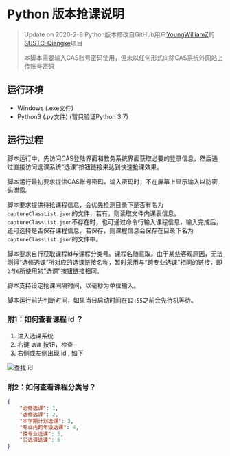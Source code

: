 # Python 版本抢课说明

> Update on 2020-2-8
> Python版本修改自GitHub用户[YoungWilliamZ](https://github.com/YoungWilliamZ)的[SUSTC-Qiangke](https://github.com/YoungWilliamZ/SUSTC-Qiangke)项目
> 
> 本脚本需要输入CAS账号密码使用，但未以任何形式向除CAS系统外网站上传账号密码 

## 运行环境

* Windows (.exe文件)
* Python3 (.py文件) (暂只验证Python 3.7)

## 运行过程

脚本运行中，先访问CAS登陆界面和教务系统界面获取必要的登录信息，然后通过直接访问选课系统“选课”按钮链接来达到快速抢课效果。

脚本运行最初要求提供CAS账号密码，输入密码时，不在屏幕上显示输入以防密码泄露。

脚本要求提供待抢课程信息，会优先检测目录下是否有名为`captureClassList.json`的文件，若有，则读取文件内课表信息。`captureClassList.json`不存在时，也可通过命令行输入课程信息，输入完成后，还可选择是否保存课程信息，若保存，则课程信息会保存在目录下名为`captureClassList.json`的文件中。

脚本要求自行获取课程Id与课程分类号。课程名随意取。由于某些客观原因，无法测得“选修选课”所对应的选课链接名称，暂时采用与“跨专业选课”相同的链接，即`2`与`6`所使用的“选课”按钮链接相同。

脚本支持设定抢课间隔时间，以毫秒为单位输入。

脚本运行前先判断时间，如果当日启动时间在`12:55`之前会先待机等待。

### 附1：如何查看课程 id ？

1. 进入选课系统
2. 右键 `选课` 按钮，检查
3. 右侧或左侧出现 id , 如下

![查找 id](https://i.imgur.com/aPU8Yki.png)

### 附2：如何查看课程分类号？

```json
{
    "必修选课": 1, 
    "选修选课": 2, 
    "本学期计划选课": 3, 
    "专业内跨年级选课": 4, 
    "跨专业选课": 5, 
    "公选课选课": 6
}
```

